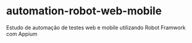 # automation-robot-web-mobile
Estudo de automação de testes web e mobile utilizando Robot Framwork com Appium
